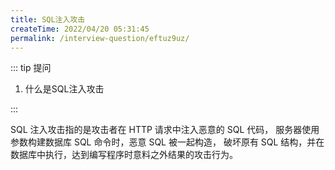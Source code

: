 ```yaml
---
title: SQL注入攻击
createTime: 2022/04/20 05:31:45
permalink: /interview-question/eftuz9uz/
---
```


::: tip 提问

1. 什么是SQL注入攻击

:::

SQL 注入攻击指的是攻击者在 HTTP 请求中注入恶意的 SQL 代码，
服务器使用参数构建数据库 SQL 命令时，恶意 SQL 被一起构造，
破坏原有 SQL 结构，并在数据库中执行，达到编写程序时意料之外结果的攻击行为。
